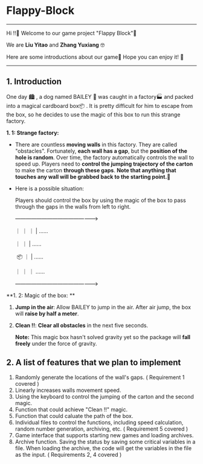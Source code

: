 # Flappy-Block
*****

Hi !!:wave: Welcome to our game project "Flappy Block":icecream:

We are **Liu Yitao** and **Zhang Yuxiang** :nerd_face:

Here are some introductions about our game:popcorn: Hope you can enjoy it! :beer:

*****

## 1. Introduction

One day :cityscape: , a dog named  BAILEY :poodle: was caught in a factory:factory: and packed into a magical cardboard box:package: . It is pretty difficult for him to escape from the box, so he decides to use the magic of this box to run this strange factory.

**1. 1: Strange factory:**

* There are countless **moving walls** in this factory. They are called "obstacles". Fortunately, **each wall has a gap**, but the **position of the hole is random**. Over time, the factory automatically controls the wall to speed up. Players need to **control the jumping trajectory of the carton** to make the carton **through these gaps**. **Note that anything that touches any wall will be grabbed back to the starting point.**:beers:

* Here is a possible situation:

  Players should control the box by using the magic of the box to pass through the gaps in the walls from left to right.

  ————————————————>

  ｜            ｜             ｜              |        ......

  ｜                             ｜              |        ......

  ​    :package:        ｜                              |        ......

  ｜             ｜            ｜                       ......             

  ————————————————>

**1. 2: Magic of the box: **

1. **Jump in the air**: Allow BAILEY to jump in the air. After air jump, the box will **raise by half a meter**.

2. **Clean !!**: **Clear all obstacles** in the next five seconds.

   **Note:** This magic box hasn't solved gravity yet so the package will **fall freely** under the force of gravity.

   

## 2. A list of features that we plan to implement

1. Randomly generate the locations of the wall's gaps. ( Requirement 1 covered )
2. Linearly increases walls movement speed.
3. Using the keyboard to control the jumping of the carton and the second magic.
4. Function that could achieve "Clean !!" magic.
5. Function that could caluate the path of the box.
6. Individual files to control the functions, including speed calculation, random number generation, archiving, etc.  ( Requirement 5 covered )
7. Game interface that supports starting new games and loading archives.
8. Archive function. Saving the status by saving some critical variables in a file. When loading the archive, the code will get the variables in the file as the input. ( Requirements 2, 4 covered )
